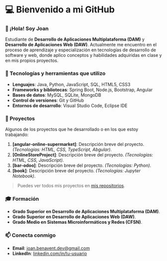 # 💻 Bienvenido a mi GitHub

### 👋 ¡Hola! Soy Joan

Estudiante de **Desarrollo de Aplicaciones Multiplataforma (DAM)** y **Desarrollo de Aplicaciones Web (DAW)**. Actualmente me encuentro en el proceso de aprendizaje y especialización en tecnologías de desarrollo de software y web, donde aplico conceptos y habilidades adquiridas en clase y en mis propios proyectos.

### 🌟 Tecnologías y herramientas que utilizo

- **Lenguajes**: Java, Python, JavaScript, SQL, HTML5, CSS3
- **Frameworks y bibliotecas**: Spring Boot, Node.js, Bootstrap, Angular
- **Bases de datos**: MySQL, SQLite, MongoDB
- **Control de versiones**: Git y GitHub
- **Entornos de desarrollo**: Visual Studio Code, Eclipse IDE

### 📂 Proyectos

Algunos de los proyectos que he desarrollado o en los que estoy trabajando:

1. **[angular-online-supermarket]**: Descripción breve del proyecto. *(Tecnologías: HTML, CSS, TypeScript, Abgular)*.
2. **[OnlineStoreProject]**: Descripción breve del proyecto. *(Tecnologías: HTML, CSS, JavaScript)*.
3. **[bar-odoo]**: Descripción breve del proyecto. *(Tecnologías: Python)*.
4. **[book]**: Descripción breve del proyecto. *(Tecnologías: Jupyter Notebook)*.

> Puedes ver todos mis proyectos en [mis repositorios](https://github.com/bena-sudo?tab=repositories).

### 🎓 Formación

- **Grado Superior en Desarrollo de Aplicaciones Multiplataforma (DAM)**.
- **Grado Superior en Desarrollo de Aplicaciones Web (DAW)**.
- **Grado Medio en Sistemas Microinformáticos y Redes (CFSN)**.

### 📫 Conecta conmigo

- **Email**: [joan.benavent.dev@gmail.com](mailto:joan.benavent.dev@gmail.com)
- **LinkedIn**: [linkedin.com/in/tu-usuario](https://linkedin.com/in/tu-usuario)
